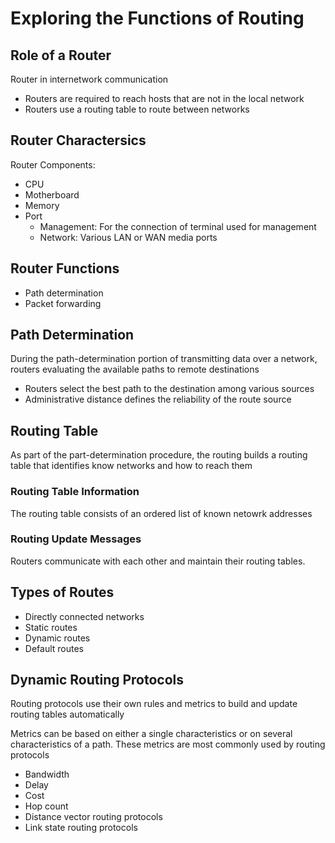 # Exploring the Functions of Routing

## Role of a Router
Router in internetwork communication
  * Routers are required to reach hosts that are not in the local network
  * Routers use a routing table to route between networks

## Router Charactersics
Router Components:
  * CPU
  * Motherboard
  * Memory
  * Port
    - Management: For the connection of terminal used for management
    - Network: Various LAN or WAN media ports

## Router Functions
  * Path determination
  * Packet forwarding

## Path Determination
During the path-determination portion of transmitting data over a network, routers evaluating the available paths to remote destinations
  * Routers select the best path to the destination among various sources
  * Administrative distance defines the reliability of the route source

## Routing Table
As part of the part-determination procedure, the routing builds a routing table that identifies know networks and how to reach them

### Routing Table Information
The routing table consists of an ordered list of known netowrk addresses

### Routing Update Messages
Routers communicate with each other and maintain their routing tables.

## Types of Routes
  * Directly connected networks
  * Static routes
  * Dynamic routes
  * Default routes

## Dynamic Routing Protocols
Routing protocols use their own rules and metrics to build and update routing tables automatically

Metrics can be based on either a single characteristics or on several characteristics of a path. These metrics are most commonly used by routing protocols
  * Bandwidth
  * Delay
  * Cost
  * Hop count
  * Distance vector routing protocols
  * Link state routing protocols
